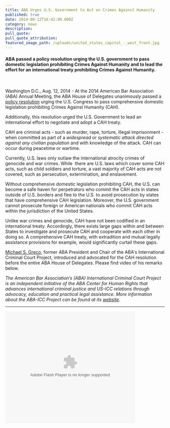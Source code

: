 ```yaml
---
title: ABA Urges U.S. Government to Act on Crimes Against Humanity
published: true
date: 2014-09-12T16:42:00.000Z
category: news
description:
pull_quote:
pull_quote_attribution:
featured_image_path: /uploads/united_states_capitol_-_west_front.jpg
---
```



#### ABA passed a policy resolution urging the U.S. government to pass domestic legislation prohibiting Crimes Against Humanity and to lead the effort for an international treaty prohibiting Crimes Against Humanity.

&nbsp;

Washington D.C., Aug. 12, 2014 - At the 2014 American Bar Association (ABA) Annual Meeting, the ABA House of Delegates unanimously passed a [policy resolution](http://www.americanbar.org/content/dam/aba/images/abanews/2014am_hodres/300.pdf) urging the U.S. Congress to pass comprehensive domestic legislation prohibiting Crimes Against Humanity (CAH).

Additionally, this resolution urged the U.S. Government to lead an international effort to negotiate and adopt a CAH treaty.

CAH are criminal acts - such as murder, rape, torture, illegal imprisonment - when committed as part of a *widespread or systematic attack directed against any civilian population* and with knowledge of the attack. CAH can occur during peacetime or wartime.

Currently, U.S. laws only outlaw the international atrocity crimes of genocide and war crimes. While&nbsp; there are U.S. laws which cover some CAH acts, such as child soldiers and torture, a vast majority of CAH acts are not covered, such as persecution, extermination, and enslavement.

Without comprehensive domestic legislation prohibiting CAH, the U.S. can become a safe haven for perpetrators who commit the CAH acts in states outside of U.S. borders and flee to the U.S. to avoid prosecution by states that have comprehensive CAH legislation. Moreover, the U.S. government cannot prosecute foreign or American nationals who commit CAH acts within the jurisdiction of the United States.

Unlike war crimes and genocide, CAH have not been codified in an international treaty. Accordingly, there exists large gaps within and between States to investigate and prosecute CAH and cooperate with each other in doing so. A comprehensive CAH treaty, with extradition and mutual legally assistance provisions for example, would significantly curtail these gaps.

[Michael S. Greco](http://www.aba-icc.org/board-of-advisors/-chair-greco-michael/), former ABA President and Chair of the ABA's International Criminal Court Project, introduced and advocated for the CAH resolution before the entire ABA House of Delegates. Please find video of his remarks below.

*The American Bar Association’s (ABA) International Criminal Court Project is an independent initiative of the ABA Center for Human Rights that advances international criminal justice and US-ICC relations through advocacy, education and practical legal assistance. More information about the ABA-ICC Project can be found at its [website](http://www.aba-icc.org/).*

---

<object id="flashObj" height="353" width="410" codebase="http://download.macromedia.com/pub/shockwave/cabs/flash/swflash.cab#version=9,0,47,0" classid="clsid:D27CDB6E-AE6D-11cf-96B8-444553540000"><param name="movie" value="http://c.brightcove.com/services/viewer/federated_f9?isVid=1" /><param name="bgcolor" value="#FFFFFF" /><param name="flashVars" value="videoId=3738826009001&amp;playerID=2307908497001&amp;playerKey=AQ~~,AAABsp7SiCE~,aEBLYbQyvvBa8yEVvdO_c5cphEka3MCJ&amp;domain=embed&amp;dynamicStreaming=true" /><param name="base" value="http://admin.brightcove.com" /><param name="seamlesstabbing" value="false" /><param name="allowFullScreen" value="true" /><param name="swLiveConnect" value="true" /><param name="allowScriptAccess" value="always" /><embed type="application/x-shockwave-flash" name="flashObj" height="353" width="410" src="http://c.brightcove.com/services/viewer/federated_f9?isVid=1" allowfullscreen="true" flashvars="videoId=3738826009001&amp;playerID=2307908497001&amp;playerKey=AQ~~,AAABsp7SiCE~,aEBLYbQyvvBa8yEVvdO_c5cphEka3MCJ&amp;domain=embed&amp;dynamicStreaming=true" bgcolor="#FFFFFF" base="http://admin.brightcove.com" seamlesstabbing="false" swliveconnect="true" allowscriptaccess="always" pluginspage="http://www.macromedia.com/shockwave/download/index.cgi?P1_Prod_Version=ShockwaveFlash" /></object>

&nbsp;